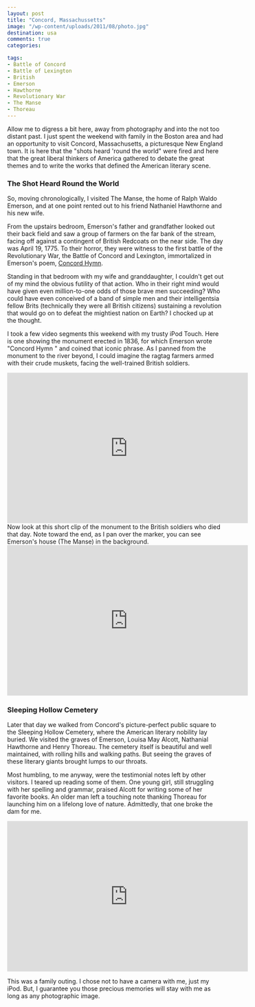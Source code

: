```yaml
---
layout: post
title: "Concord, Massachussetts"
image: "/wp-content/uploads/2011/08/photo.jpg"
destination: usa
comments: true
categories:

tags:
- Battle of Concord
- Battle of Lexington
- British
- Emerson
- Hawthorne
- Revolutionary War
- The Manse
- Thoreau
---
```

Allow me to digress a bit here, away from photography and into the not too distant past. I just spent the weekend with family in the Boston area and had an opportunity to visit Concord, Massachusetts, a picturesque New England town. It is here that the "shots heard 'round the world" were fired and here that the great liberal thinkers of America gathered to debate the great themes and to write the works that defined the American literary scene.
<h3>The Shot Heard Round the World</h3>
So, moving chronologically, I visited The Manse, the home of Ralph Waldo Emerson, and at one point rented out to his friend Nathaniel Hawthorne and his new wife.

From the upstairs bedroom, Emerson's father and grandfather looked out their back field and saw a group of farmers on the far bank of the stream, facing off against a contingent of British Redcoats on the near side. The day was April 19, 1775. To their horror, they were witness to the first battle of the Revolutionary War, the Battle of Concord and Lexington, immortalized in Emerson's poem, <a href="http://www.nationalcenter.org/ConcordHymn.html">Concord Hymn</a>.

Standing in that bedroom with my wife and granddaughter, I couldn't get out of my mind the obvious futility of that action. Who in their right mind would have given even million-to-one odds of those brave men succeeding? Who could have even conceived of a band of simple men and their intelligentsia fellow Brits (technically they were all British citizens) sustaining a revolution that would go on to defeat the mightiest nation on Earth? I chocked up at the thought.

I took a few video segments this weekend with my trusty iPod Touch. Here is one showing the monument erected in 1836, for which Emerson wrote "Concord Hymn " and coined that iconic phrase. As I panned from the monument to the river beyond, I could imagine the ragtag farmers armed with their crude muskets, facing the well-trained British soldiers.
<iframe width="560" height="349" src="http://www.youtube.com/embed/oadeWYHr-Fw" frameborder="0" allowfullscreen></iframe>
Now look at this short clip of the monument to the British soldiers who died that day. Note toward the end, as I pan over the marker, you can see Emerson's house (The Manse) in the background.

<iframe width="560" height="349" src="http://www.youtube.com/embed/ZVzrkOx5_qE" frameborder="0" allowfullscreen></iframe>
<h3>Sleeping Hollow Cemetery</h3>
Later that day we walked from Concord's picture-perfect public square to the Sleeping Hollow Cemetery, where the American literary nobility lay buried. We visited the graves of Emerson, Louisa May Alcott, Nathanial Hawthorne and Henry Thoreau. The cemetery itself is beautiful and well maintained, with rolling hills and walking paths. But seeing the graves of these literary giants brought lumps to our throats.

Most humbling, to me anyway, were the testimonial notes left by other visitors. I teared up reading some of them. One young girl, still struggling with her spelling and grammar, praised Alcott for writing some of her favorite books. An older man left a touching note thanking Thoreau for launching him on a lifelong love of nature. Admittedly, that one broke the dam for me.

<iframe width="560" height="349" src="http://www.youtube.com/embed/kMpeH1XBJD4" frameborder="0" allowfullscreen></iframe>

This was a family outing. I chose not to have a camera with me, just my iPod. But, I guarantee you those precious memories will stay with me as long as any photographic image.